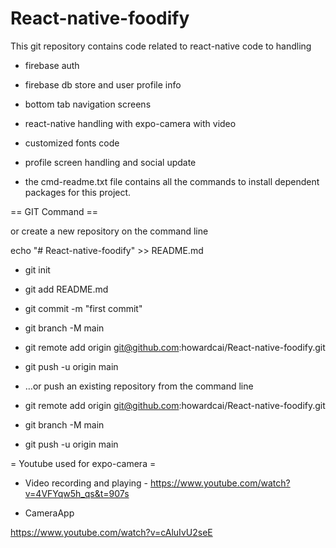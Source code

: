 # React-native-foodify

This git repository contains code related to react-native code to handling
- firebase auth
- firebase db store and user profile info
- bottom tab navigation screens
- react-native handling with expo-camera with video
- customized fonts code
- profile screen handling and social update

- the cmd-readme.txt file contains all the commands to install dependent packages for this project.

== GIT Command ==

or create a new repository on the command line

echo "# React-native-foodify" >> README.md
- git init
- git add README.md
- git commit -m "first commit"
- git branch -M main
- git remote add origin git@github.com:howardcai/React-native-foodify.git
- git push -u origin main

- …or push an existing repository from the command line
- git remote add origin git@github.com:howardcai/React-native-foodify.git
- git branch -M main
- git push -u origin main


= Youtube used for expo-camera = 

- Video recording and playing - 
https://www.youtube.com/watch?v=4VFYqw5h_qs&t=907s

- CameraApp 

https://www.youtube.com/watch?v=cAluIvU2seE


